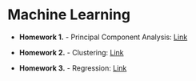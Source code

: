 # Machine Learning 

- **Homework 1.** - Principal Component Analysis:
[Link](https://github.com/ewapajak/ML/blob/main/homework1_PCA.ipynb)

- **Homework 2.** - Clustering:
[Link](https://github.com/ewapajak/ML/blob/main/homework02_clustering.ipynb)

- **Homework 3.** - Regression:
[Link](https://github.com/ewapajak/ML/blob/main/homework03_regression.ipynb)
